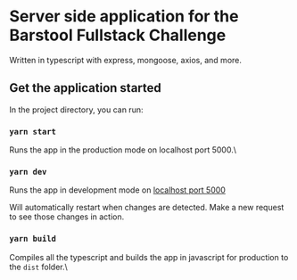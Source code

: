 # Server side application for the Barstool Fullstack Challenge

Written in typescript with express, mongoose, axios, and more.

## Get the application started

In the project directory, you can run:

### `yarn start`

Runs the app in the production mode on localhost port 5000.\

### `yarn dev`
Runs the app in development mode on [localhost port 5000](http://localhost:5000)

Will automatically restart when changes are detected. Make a new request to see those changes in action.

### `yarn build`

Compiles all the typescript and builds the app in javascript for production to the `dist` folder.\